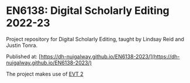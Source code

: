 # EN6138: Digital Scholarly Editing 2022-23

Project repository for Digital Scholarly Editing, taught by Lindsay Reid and Justin Tonra.

Published at: [https://dh-nuigalway.github.io/EN6138-2023/](https://dh-nuigalway.github.io/EN6138-2023/)

The project makes use of [EVT 2](https://github.com/evt-project/evt-viewer)
